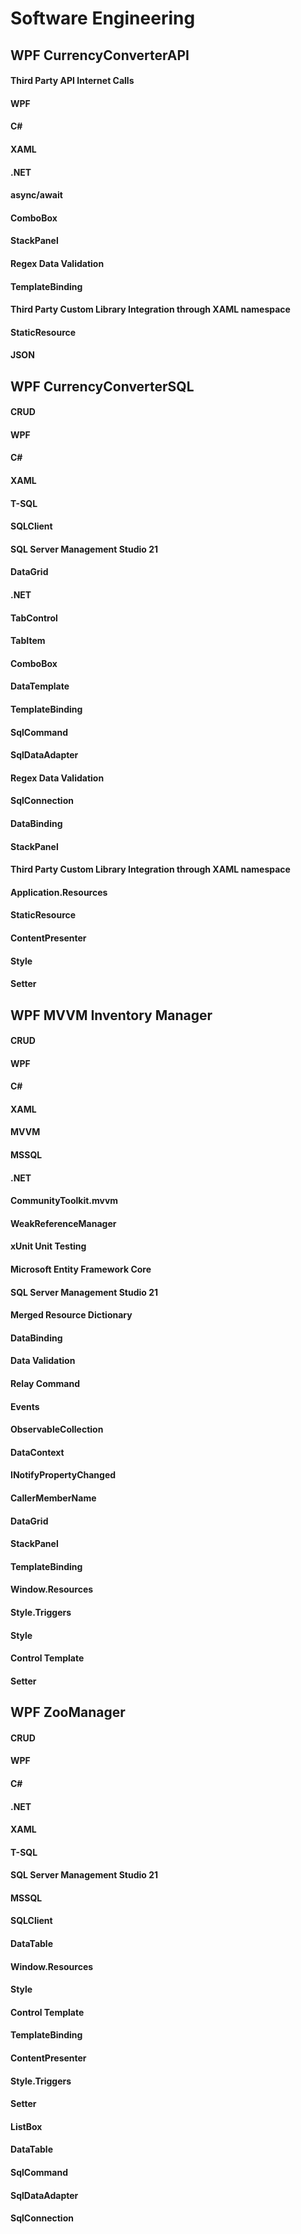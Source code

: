 # Software Engineering

## WPF CurrencyConverterAPI

#### Third Party API Internet Calls
#### WPF
#### C#
#### XAML
#### .NET
#### async/await
#### ComboBox
#### StackPanel
#### Regex Data Validation
#### TemplateBinding
#### Third Party Custom Library Integration through XAML namespace
#### StaticResource
#### JSON

## WPF CurrencyConverterSQL
#### CRUD
#### WPF
#### C#
#### XAML
#### T-SQL
#### SQLClient
#### SQL Server Management Studio 21
#### DataGrid
#### .NET
#### TabControl
#### TabItem
#### ComboBox
#### DataTemplate
#### TemplateBinding
#### SqlCommand
#### SqlDataAdapter
#### Regex Data Validation
#### SqlConnection
#### DataBinding
#### StackPanel
#### Third Party Custom Library Integration through XAML namespace
#### Application.Resources
#### StaticResource
#### ContentPresenter
#### Style
#### Setter

## WPF MVVM Inventory Manager
#### CRUD
#### WPF
#### C#
#### XAML
#### MVVM
#### MSSQL
#### .NET
#### CommunityToolkit.mvvm
#### WeakReferenceManager
#### xUnit Unit Testing
#### Microsoft Entity Framework Core
#### SQL Server Management Studio 21
#### Merged Resource Dictionary
#### DataBinding
#### Data Validation
#### Relay Command
#### Events
#### ObservableCollection
#### DataContext
#### INotifyPropertyChanged
#### CallerMemberName
#### DataGrid
#### StackPanel
#### TemplateBinding
#### Window.Resources
#### Style.Triggers
#### Style
#### Control Template
#### Setter

## WPF ZooManager
#### CRUD
#### WPF
#### C#
#### .NET
#### XAML
#### T-SQL
#### SQL Server Management Studio 21
#### MSSQL
#### SQLClient
#### DataTable
#### Window.Resources
#### Style
#### Control Template
#### TemplateBinding
#### ContentPresenter
#### Style.Triggers
#### Setter
#### ListBox
#### DataTable
#### SqlCommand
#### SqlDataAdapter
#### SqlConnection